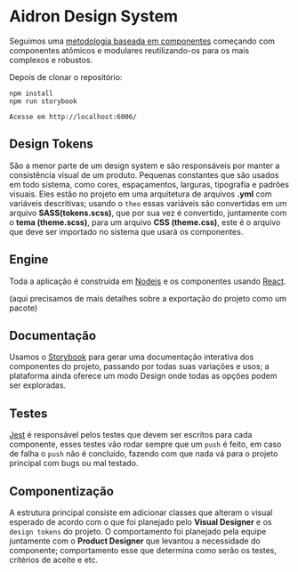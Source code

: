 # Aidron Design System

Seguimos uma [metodologia baseada em componentes](https://www.componentdriven.org/) começando com componentes atômicos e modulares reutilizando-os para os mais complexos e robustos.

Depois de clonar o repositório:

```git
npm install
npm run storybook

Acesse em http://localhost:6006/
```

## Design Tokens

São a menor parte de um design system e são responsáveis por manter a consistência visual de um produto. Pequenas constantes que são usados em todo sistema, como cores, espaçamentos, larguras, tipografia e padrões visuais.
Eles estão no projeto em uma arquitetura de arquivos **.yml** com variáveis descritivas; usando o `theo` essas variáveis são convertidas em um arquivo **SASS(tokens.scss)**, que por sua vez é convertido, juntamente com o **tema (theme.scss)**, para um arquivo **CSS (theme.css)**, este é o arquivo que deve ser importado no sistema que usará os componentes.

## Engine

Toda a aplicação é construída em [Nodejs](https://nodejs.org/) e os componentes usando [React](https://reactjs.org/).

(aqui precisamos de mais detalhes sobre a exportação do projeto como um pacote)

## Documentação

Usamos o [Storybook](https://storybook.js.org/) para gerar uma documentação interativa dos componentes do projeto, passando por todas suas variações e usos; a plataforma ainda oferece um modo Design onde todas as opções podem ser exploradas.

## Testes

[Jest](https://jestjs.io/) é responsável pelos testes que devem ser escritos para cada componente, esses testes vão rodar sempre que um `push` é feito, em caso de falha o `push` não é concluído, fazendo com que nada vá para o projeto principal com bugs ou mal testado.

## Componentização

A estrutura principal consiste em adicionar classes que alteram o visual esperado de acordo com o que foi planejado pelo **Visual Designer** e os `design tokens` do projeto. O comportamento foi planejado pela equipe juntamente com o **Product Designer** que levantou a necessidade do componente; comportamento esse que determina como serão os testes, critérios de aceite e etc.
